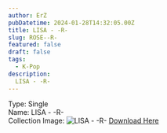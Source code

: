```yaml
---
author: ErZ
pubDatetime: 2024-01-28T14:32:05.00Z
title: LISA - -R-
slug: ROSE--R-
featured: false
draft: false
tags:
  - K-Pop
description:
  LISA - -R-
---
```

Type: Single<br>
Name: LISA - -R-<br>
Collection Image: ![LISA - -R-](https://ucarecdn.com/434fb086-0bc4-4d9a-a171-b82b1cacdfb0/-/preview/300x300/-/quality/smart_retina/-/format/auto/)
[Download Here](https://cuty.io/ROSERSingle)